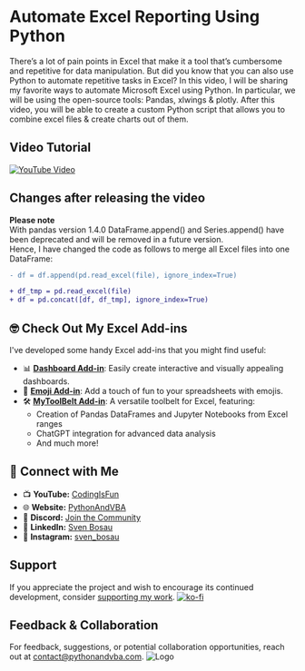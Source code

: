 
# Automate Excel Reporting Using Python

There’s a lot of pain points in Excel that make it a tool that’s cumbersome and repetitive for data manipulation. But did you know that you can also use Python to automate repetitive tasks in Excel? In this video, I will be sharing my favorite ways to automate Microsoft Excel using Python. In particular, we will be using the open-source tools: Pandas, xlwings & plotly. After this video, you will be able to create a custom Python script that allows you to combine excel files & create charts out of them.


## Video Tutorial
[![YouTube Video](https://img.youtube.com/vi/JoonRjMsSdY/0.jpg)](https://youtu.be/JoonRjMsSdY)

## Changes after releasing the video
**Please note**<br/>
With pandas version 1.4.0 DataFrame.append() and Series.append() have been deprecated and will be removed in a future version.<br/>
Hence, I have changed the code as follows to merge all Excel files into one DataFrame:
```diff
- df = df.append(pd.read_excel(file), ignore_index=True)

+ df_tmp = pd.read_excel(file)
+ df = pd.concat([df, df_tmp], ignore_index=True)
```

## 🤓 Check Out My Excel Add-ins
I've developed some handy Excel add-ins that you might find useful:

- 📊 **[Dashboard Add-in](https://pythonandvba.com/grafly)**: Easily create interactive and visually appealing dashboards.
- 🤪 **[Emoji Add-in](https://pythonandvba.com/emojify)**: Add a touch of fun to your spreadsheets with emojis.
- 🛠️ **[MyToolBelt Add-in](https://pythonandvba.com/mytoolbelt)**: A versatile toolbelt for Excel, featuring:
  - Creation of Pandas DataFrames and Jupyter Notebooks from Excel ranges
  - ChatGPT integration for advanced data analysis
  - And much more!

## 🤝 Connect with Me
- 📺 **YouTube:** [CodingIsFun](https://youtube.com/c/CodingIsFun)
- 🌐 **Website:** [PythonAndVBA](https://pythonandvba.com)
- 💬 **Discord:** [Join the Community](https://pythonandvba.com/discord)
- 💼 **LinkedIn:** [Sven Bosau](https://www.linkedin.com/in/sven-bosau/)
- 📸 **Instagram:** [sven_bosau](https://www.instagram.com/sven_bosau/)

## Support 
If you appreciate the project and wish to encourage its continued development, consider [supporting my work](https://pythonandvba.com/coffee-donation).
[![ko-fi](https://ko-fi.com/img/githubbutton_sm.svg)](https://pythonandvba.com/coffee-donation)

## Feedback & Collaboration
For feedback, suggestions, or potential collaboration opportunities, reach out at contact@pythonandvba.com.
![Logo](https://www.pythonandvba.com/banner-img)
